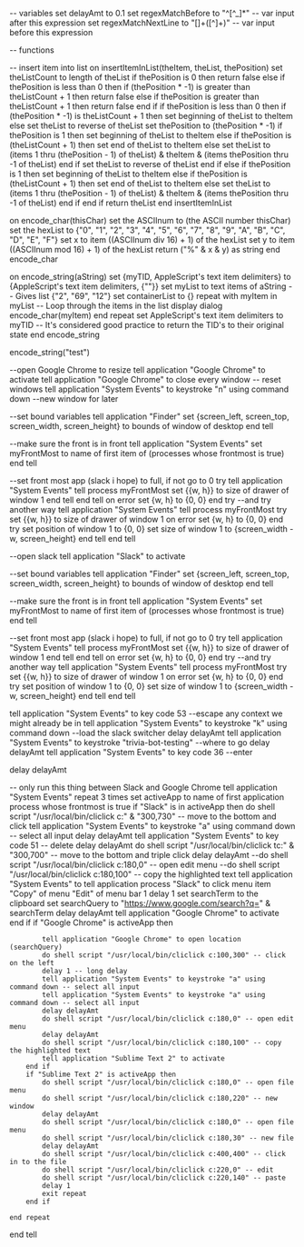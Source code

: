 -- variables
set delayAmt to 0.1
set regexMatchBefore to "^[^_]*" -- var input after this expression
set regexMatchNextLine to "[]+([^]+)" -- var input before this expression

-- functions

-- insert item into list
on insertItemInList(theItem, theList, thePosition)
	set theListCount to length of theList
	if thePosition is 0 then
		return false
	else if thePosition is less than 0 then
		if (thePosition * -1) is greater than theListCount + 1 then return false
	else
		if thePosition is greater than theListCount + 1 then return false
	end if
	if thePosition is less than 0 then
		if (thePosition * -1) is theListCount + 1 then
			set beginning of theList to theItem
		else
			set theList to reverse of theList
			set thePosition to (thePosition * -1)
			if thePosition is 1 then
				set beginning of theList to theItem
			else if thePosition is (theListCount + 1) then
				set end of theList to theItem
			else
				set theList to (items 1 thru (thePosition - 1) of theList) & theItem & (items thePosition thru -1 of theList)
			end if
			set theList to reverse of theList
		end if
	else
		if thePosition is 1 then
			set beginning of theList to theItem
		else if thePosition is (theListCount + 1) then
			set end of theList to theItem
		else
			set theList to (items 1 thru (thePosition - 1) of theList) & theItem & (items thePosition thru -1 of theList)
		end if
	end if
	return theList
end insertItemInList

on encode_char(thisChar)
	set the ASCIInum to (the ASCII number thisChar)
	set the hexList to {"0", "1", "2", "3", "4", "5", "6", "7", "8", "9", "A", "B", "C", "D", "E", "F"}
	set x to item ((ASCIInum div 16) + 1) of the hexList
	set y to item ((ASCIInum mod 16) + 1) of the hexList
	return ("%" & x & y) as string
end encode_char

on encode_string(aString)
	set {myTID, AppleScript's text item delimiters} to {AppleScript's text item delimiters, {""}}
	set myList to text items of aString -- Gives list {"2", "69", "12"}
	set containerList to {}
	repeat with myItem in myList -- Loop through the items in the list
		display dialog encode_char(myItem)
	end repeat
	set AppleScript's text item delimiters to myTID -- It's considered good practice to return the TID's to their original state
end encode_string


encode_string("test")

--open Google Chrome to resize
tell application "Google Chrome" to activate
tell application "Google Chrome" to close every window -- reset windows
tell application "System Events" to keystroke "n" using command down --new window for later

--set bound variables
tell application "Finder"
	set {screen_left, screen_top, screen_width, screen_height} to bounds of window of desktop
end tell

--make sure the front is in front
tell application "System Events"
	set myFrontMost to name of first item of (processes whose frontmost is true)
end tell

--set front most app (slack i hope) to full, if not go to 0 
try
	tell application "System Events"
		tell process myFrontMost
			set {{w, h}} to size of drawer of window 1
		end tell
	end tell
on error
	set {w, h} to {0, 0}
end try
--and try another way
tell application "System Events"
	tell process myFrontMost
		try
			set {{w, h}} to size of drawer of window 1
		on error
			set {w, h} to {0, 0}
		end try
		set position of window 1 to {0, 0}
		set size of window 1 to {screen_width - w, screen_height}
	end tell
end tell

--open slack
tell application "Slack" to activate

--set bound variables
tell application "Finder"
	set {screen_left, screen_top, screen_width, screen_height} to bounds of window of desktop
end tell

--make sure the front is in front
tell application "System Events"
	set myFrontMost to name of first item of (processes whose frontmost is true)
end tell

--set front most app (slack i hope) to full, if not go to 0 
try
	tell application "System Events"
		tell process myFrontMost
			set {{w, h}} to size of drawer of window 1
		end tell
	end tell
on error
	set {w, h} to {0, 0}
end try
--and try another way
tell application "System Events"
	tell process myFrontMost
		try
			set {{w, h}} to size of drawer of window 1
		on error
			set {w, h} to {0, 0}
		end try
		set position of window 1 to {0, 0}
		set size of window 1 to {screen_width - w, screen_height}
	end tell
end tell

tell application "System Events" to key code 53 --escape any context we might already be in
tell application "System Events" to keystroke "k" using command down --load the slack switcher
delay delayAmt
tell application "System Events" to keystroke "trivia-bot-testing" --where to go
delay delayAmt
tell application "System Events" to key code 36 --enter

delay delayAmt

-- only run this thing between Slack and Google Chrome 
tell application "System Events"
	repeat 3 times
		set activeApp to name of first application process whose frontmost is true
		if "Slack" is in activeApp then
			do shell script "/usr/local/bin/cliclick c:" & "300,730" -- move to the bottom and click
			tell application "System Events" to keystroke "a" using command down -- select all input
			delay delayAmt
			tell application "System Events" to key code 51 -- delete
			delay delayAmt
			do shell script "/usr/local/bin/cliclick tc:" & "300,700" -- move to the bottom and triple click
			delay delayAmt
			--do shell script "/usr/local/bin/cliclick c:180,0" -- open edit menu
			--do shell script "/usr/local/bin/cliclick c:180,100" -- copy the highlighted text
			tell application "System Events" to tell application process "Slack" to click menu item "Copy" of menu "Edit" of menu bar 1
			delay 1
			set searchTerm to the clipboard
			set searchQuery to "https://www.google.com/search?q=" & searchTerm
			delay delayAmt
			tell application "Google Chrome" to activate
		end if
		if "Google Chrome" is activeApp then
			
			tell application "Google Chrome" to open location (searchQuery)
			do shell script "/usr/local/bin/cliclick c:100,300" -- click on the left
			delay 1 -- long delay
			tell application "System Events" to keystroke "a" using command down -- select all input
			tell application "System Events" to keystroke "a" using command down -- select all input
			delay delayAmt
			do shell script "/usr/local/bin/cliclick c:180,0" -- open edit menu
			delay delayAmt
			do shell script "/usr/local/bin/cliclick c:180,100" -- copy the highlighted text
			tell application "Sublime Text 2" to activate
		end if
		if "Sublime Text 2" is activeApp then
			do shell script "/usr/local/bin/cliclick c:180,0" -- open file menu
			do shell script "/usr/local/bin/cliclick c:180,220" -- new window
			delay delayAmt
			do shell script "/usr/local/bin/cliclick c:180,0" -- open file menu
			do shell script "/usr/local/bin/cliclick c:180,30" -- new file
			delay delayAmt
			do shell script "/usr/local/bin/cliclick c:400,400" -- click in to the file
			do shell script "/usr/local/bin/cliclick c:220,0" -- edit
			do shell script "/usr/local/bin/cliclick c:220,140" -- paste
			delay 1
			exit repeat
		end if
		
	end repeat
end tell

